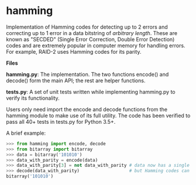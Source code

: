 # hamming
Implementation of Hamming codes for detecting up to 2 errors and correcting up to 1 error in a data bitstring of *arbitrary length*. These are known as "SECDED" (Single Error Correction, Double Error Detection) codes and are extremely popular in computer memory for handling errors. For example, RAID-2 uses Hamming codes for its parity.

**Files**

**hamming.py**: The implementation. The two functions encode() and decode() form the main API; the rest are helper functions.

**tests.py**:   A set of unit tests written while implementing hamming.py to verify its functionality.

Users only need import the encode and decode functions from the hamming module to make use of its full utility. The code has been verified to pass all 40+ tests in tests.py for Python 3.5+.

A brief example:
```python
>>> from hamming import encode, decode
>>> from bitarray import bitarray
>>> data = bitarray('101010')
>>> data_with_parity = encode(data)
>>> data_with_parity[3] = not data_with_parity # data now has a single bit in error..
>>> decode(data_with_parity)                   # but Hamming codes can correct it!
bitarray('101010')
```
